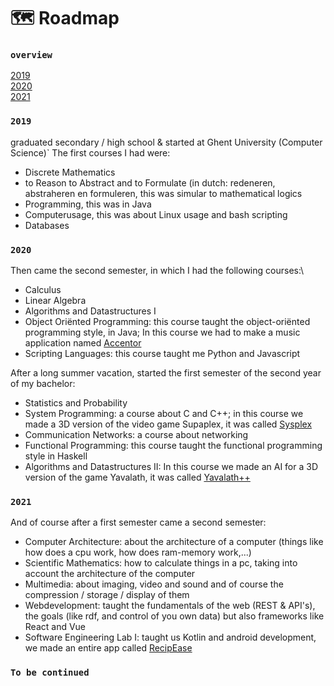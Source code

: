 #  🗺️ Roadmap
### `overview`
[2019](#2019)\
[2020](#2020)\
[2021](#2021)

### `2019`
graduated secondary / high school & started at Ghent University (Computer Science)`
The first courses I had were:
- Discrete Mathematics
- to Reason to Abstract and to Formulate (in dutch: redeneren, abstraheren en formuleren, this was simular to mathematical logics
- Programming, this was in Java
- Computerusage, this was about Linux usage and bash scripting
- Databases

### `2020`
Then came the second semester, in which I had the following courses:\
- Calculus
- Linear Algebra
- Algorithms and Datastructures I
- Object Oriënted Programming: this course taught the object-oriënted programming style, in Java; In this course we had to make a music application named [Accentor](project_descriptions/accentor.md)
- Scripting Languages: this course taught me Python and Javascript

After a long summer vacation, started the first semester of the second year of my bachelor:
- Statistics and Probability
- System Programming: a course about C and C++; in this course we made a 3D version of the video game Supaplex, it was called [Sysplex](project_descriptions/sysplex.md) 
- Communication Networks: a course about networking
- Functional Programming: this course taught the functional programming style in Haskell
- Algorithms and Datastructures II: In this course we made an AI for a 3D version of the game Yavalath, it was called [Yavalath++](project_descriptions/yavalath.md)

### `2021`
And of course after a first semester came a second semester:
- Computer Architecture: about the architecture of a computer (things like how does a cpu work, how does ram-memory work,...)
- Scientific Mathematics: how to calculate things in a pc, taking into account the architecture of the computer
- Multimedia: about imaging, video and sound and of course the compression / storage / display of them
- Webdevelopment: taught the fundamentals of the web (REST & API's), the goals (like rdf, and control of you own data) but also frameworks like React and Vue
- Software Engineering Lab I: taught us Kotlin and android development, we made an entire app called [RecipEase](project_descriptions/recipease.md)

### `To be continued`
